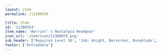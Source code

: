 ```yaml
---
layout: item
permalink: /11300554

title: Item
id: '11300554'
item_name: 'Warrior''s Nostalgia Headgear'
icon_url: 'item/icon/11300076.png'
sub_header: ['Requires Level 50', 'Job: Knight, Berserker, Runeblade', 'Gender: All']
footer: ['Untradable']
---
```


